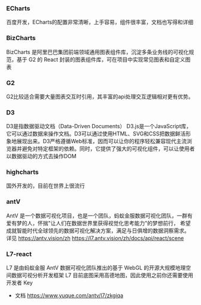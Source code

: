 
### ECharts 
百度开发，ECharts的配置非常清晰，上手容易，组件很丰富，文档也写得和详细

### BizCharts
BizCharts 是阿里巴巴集团前端领域通用图表组件库，沉淀多条业务线的可视化规范，基于 G2 的 React 封装的图表组件库，可在项目中实现常见图表和自定义图表

### G2
G2比较适合需要大量图表交互时引用，其丰富的api处理交互逻辑相对更有优势。

### D3

D3是指数据驱动文档（Data-Driven Documents）
D3.js是一个JavaScript库，它可以通过数据来操作文档。D3可以通过使用HTML、SVG和CSS把数据鲜活形象地展现出来。D3严格遵循Web标准，因而可以让你的程序轻松兼容现代主流浏览器并避免对特定框架的依赖。同时，它提供了强大的可视化组件，可以让使用者以数据驱动的方式去操作DOM

### highcharts  
国外开发的，目前在世界上很流行

### antV  
AntV 是一个数据可视化项目，也是一个团队，蚂蚁金服数据可视化团队，一群有爱有梦的人，怀揣"让人们在数据世界里获得视觉化思考能力"的梦想前行， 希望成就智能时代全球领先的数据可视化解决方案，满足与日俱增的数据洞察需求。 详见 https://antv.vision/zh
https://l7.antv.vision/zh/docs/api/react/scene 
### L7-react
L7 是由蚂蚁金服 AntV 数据可视化团队推出的基于 WebGL 的开源大规模地理空间数据可视分析开发框架
L7 目前底图采用高德地图，因此使用之前你还需要使用开发者 Key
- 文档 https://www.yuque.com/antv/l7/zkgiqa  


